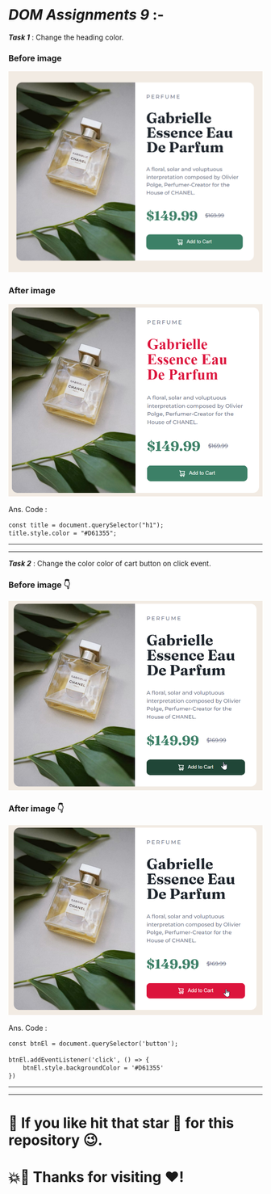 # ***DOM Assignments 9*** :-

***Task 1*** : Change the heading color.

### Before image
![Before image](./ass9.1-before.png)

### After image
![After image](./ass9.1-after.png)

Ans. Code :

```
const title = document.querySelector("h1");
title.style.color = "#D61355";
```
___
___

***Task 2*** : Change the color color of cart button on click event.

### Before image 👇
![Before image](./ass9.2-before.png)

### After image 👇
![After image](./ass9.2-after.png)

Ans. Code :

```
const btnEl = document.querySelector('button');

btnEl.addEventListener('click', () => {
    btnEl.style.backgroundColor = '#D61355'
})

```
___
___
#  💚 If you like hit that star 💫 for this repository 😉.
# 💥💛 Thanks for visiting ❤️!